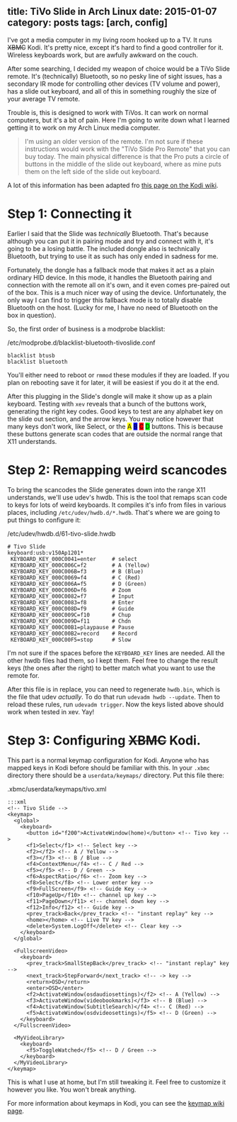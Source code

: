 title: TiVo Slide in Arch Linux
date: 2015-01-07
category: posts
tags: [arch, config]
---

I've got a media computer in my living room hooked up to a TV. It runs
<strike>XBMC</strike> Kodi. It's pretty nice, except it's hard to find a good
controller for it. Wireless keyboards work, but are awfully awkward on the
couch.

After some searching, I decided my weapon of choice would be a TiVo
Slide remote. It's (technically) Bluetooth, so no pesky line of sight
issues, has a secondary IR mode for controlling other devices (TV volume and
power), has a slide out keyboard, and all of this in something roughly the size
of your average TV remote.

Trouble is, this is designed to work with TiVos. It can work on normal
computers, but it's a bit of pain. Here I'm going to write down what I learned
getting it to work on my Arch Linux media computer.

> I'm using an older version of the remote. I'm not sure if these instructions
> would work with the "TiVo Slide Pro Remote" that you can buy today. The main
> physical difference is that the Pro puts a circle of buttons in the middle of
> the slide out keyboard, where as mine puts them on the left side of the slide
> out keyboard.

A lot of this information has been adapted fro
[this page on the Kodi wiki](http://kodi.wiki/view/TiVo_Slide).

# Step 1: Connecting it

Earlier I said that the Slide was _technically_ Bluetooth. That's because
although you can put it in pairing mode and try and connect with it, it's going
to be a losing battle. The included dongle also is technically Bluetooth, but
trying to use it as such has only ended in sadness for me.

Fortunately, the dongle has a fallback mode that makes it act as a plain
ordinary HID device. In this mode, it handles the Bluetooth pairing and
connection with the remote all on it's own, and it even comes pre-paired out of
the box. This is a much nicer way of using the device. Unfortunately, the only
way I can find to trigger this fallback mode is to totally disable Bluetooth on
the host. (Lucky for me, I have no need of Bluetooth on the box in question).

So, the first order of business is a modprobe blacklist:

<span class="codepath">/etc/modprobe.d/blacklist-bluetooth-tivoslide.conf</span>


    blacklist btusb
    blacklist bluetooth

You'll either need to reboot or `rmmod` these modules if they are loaded. If
you plan on rebooting save it for later, it will be easiest if you do it at the
end.

After this plugging in the Slide's dongle will make it show up as a plain
keyboard. Testing with `xev` reveals that a bunch of the buttons work,
generating the right key codes. Good keys to test are any alphabet key on the
slide out section, and the arrow keys. You may notice however that many keys
don't work, like Select, or the
<span style="background: #ff0">A</span>
<span style="background: #00f">B</span>
<span style="background: #f00">C</span>
<span style="background: #0f0">D</span>
buttons. This is because these buttons generate scan codes that are outside the
normal range that X11 understands.

# Step 2: Remapping weird scancodes

To bring the scancodes the Slide generates down into the range X11 understands,
we'll use udev's hwdb. This is the tool that remaps scan code to keys for lots
of weird keyboards. It compiles it's info from files in various places,
including `/etc/udev/hwdb.d/*.hwdb`. That's where we are going to put things to
configure it:

<span class="codepath">/etc/udev/hwdb.d/61-tivo-slide.hwdb</span>

    # Tivo Slide
    keyboard:usb:v150Ap1201*
     KEYBOARD_KEY_000C0041=enter     # select
     KEYBOARD_KEY_000C006C=f2        # A (Yellow)
     KEYBOARD_KEY_000C006B=f3        # B (Blue)
     KEYBOARD_KEY_000C0069=f4        # C (Red)
     KEYBOARD_KEY_000C006A=f5        # D (Green)
     KEYBOARD_KEY_000C006D=f6        # Zoom
     KEYBOARD_KEY_000C0082=f7        # Input
     KEYBOARD_KEY_000C0083=f8        # Enter
     KEYBOARD_KEY_000C008D=f9        # Guide
     KEYBOARD_KEY_000C009C=f10       # Chup
     KEYBOARD_KEY_000C009D=f11       # Chdn
     KEYBOARD_KEY_000C00B1=playpause # Pause
     KEYBOARD_KEY_000C00B2=record    # Record
     KEYBOARD_KEY_000C00F5=stop      # Slow

I'm not sure if the spaces before the `KEYBOARD_KEY` lines are needed. All the
other hwdb files had them, so I kept them. Feel free to change the result keys
(the ones after the right) to better match what you want to use the remote for.

After this file is in replace, you can need to regenerate `hwdb.bin`, which is
the file that udev *actually*. To do that run `udevadm hwdb --update`. Then to
reload these rules, run `udevadm trigger`. Now the keys listed above should
work when tested in xev. Yay!

# Step 3: Configuring <strike>XBMC</strike> Kodi.

This part is a normal keymap configuration for Kodi. Anyone who has mapped keys
in Kodi before should be familiar with this. In your `.xbmc` directory there
should be a `userdata/keymaps/` directory. Put this file there:

<span class="codepath">.xbmc/userdata/keymaps/tivo.xml</span>

    :::xml
    <!-- Tivo Slide -->
    <keymap>
      <global>
        <keyboard>
          <button id="f200">ActivateWindow(home)</button> <!-- Tivo key -->
          <f1>Select</f1> <!-- Select key -->
          <f2></f2> <!-- A / Yellow -->
          <f3></f3> <!-- B / Blue -->
          <f4>ContextMenu</f4> <!-- C / Red -->
          <f5></f5> <!-- D / Green -->
          <f6>AspectRatio</f6> <!-- Zoom key -->
          <f8>Select</f8> <!-- Lower enter key -->
          <f9>FullScreen</f9> <!-- Guide Key -->
          <f10>PageUp</f10> <!-- channel up key -->
          <f11>PageDown</f11> <!-- channel down key -->
          <f12>Info</f12> <!-- Guide key -->
          <prev_track>Back</prev_track> <!-- "instant replay" key -->
          <home></home> <!-- Live TV key -->
          <delete>System.LogOff</delete> <!-- Clear key -->
        </keyboard>
      </global>

      <FullscreenVideo>
        <keyboard>
          <prev_track>SmallStepBack</prev_track> <!-- "instant replay" key -->
          <next_track>StepForward</next_track> <!-- -> key -->
          <return>OSD</return>
          <enter>OSD</enter>
          <f2>ActivateWindow(osdaudiosettings)</f2> <!-- A (Yellow) -->
          <f3>ActivateWindow(videobookmarks)</f3> <!-- B (Blue) -->
          <f4>ActivateWindow(SubtitleSearch)</f4> <!-- C (Red) -->
          <f5>ActivateWindow(osdvideosettings)</f5> <!-- D (Green) -->
        </keyboard>
      </FullscreenVideo>

      <MyVideoLibrary>
        <keyboard>
          <f5>ToggleWatched</f5> <!-- D / Green -->
        </keyboard>
      </MyVideoLibrary>
    </keymap>

This is what I use at home, but I'm still tweaking it. Feel free to customize
it however you like. You won't break anything.

For more information about keymaps in Kodi, you can see the
[keymap wiki page](http://kodi.wiki/view/keymap).
